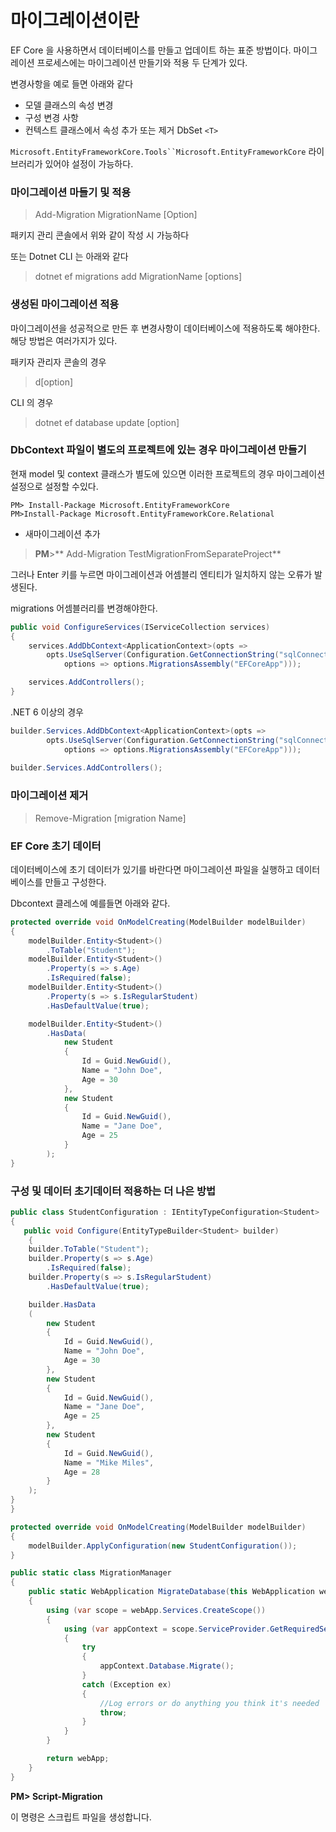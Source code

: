 # 마이그레이션이란

EF Core 을 사용하면서 데이터베이스를 만들고 업데이트 하는 표준 방법이다. 마이그레이션 프로세스에는 마이그레이션 만들기와 적용 두 단계가 있다.

변경사항을 예로 들면 아래와 같다

* 모델 클래스의 속성 변경
* 구성 변경 사항
* 컨텍스트 클래스에서 속성 추가 또는 제거 DbSet `<T>`

`Microsoft.EntityFrameworkCore.Tools``Microsoft.EntityFrameworkCore` 라이브러리가 있어야 설정이 가능하다.

### 마이그레이션 마들기 및 적용

> Add-Migration MigrationName [Option]

패키지 관리 콘솔에서 위와 같이 작성 시 가능하다

또는 Dotnet CLI 는 아래와 같다

> dotnet ef migrations add MigrationName [options]

### 생성된 마이그레이션 적용

마이그레이션을 성공적으로 만든 후 변경사항이 데이터베이스에 적용하도록 해야한다. 해당 방법은 여러가지가 있다.

패키자 관리자 콘솔의 경우

> d[option]

CLI 의 경우

> dotnet ef database update [option]

### DbContext 파일이 별도의 프로젝트에 있는 경우 마이그레이션 만들기

현재 model 및 context 클래스가 별도에 있으면 이러한 프로젝트의 경우 마이그레이션 설정으로 설정할 수있다.

```
PM> Install-Package Microsoft.EntityFrameworkCore
PM>Install-Package Microsoft.EntityFrameworkCore.Relational
```

* 새마이그레이션 추가

> **PM**>** Add-Migration TestMigrationFromSeparateProject**

그러나 Enter 키를 누르면 마이그레이션과 어셈블리 엔티티가 일치하지 않는 오류가 발생된다.

migrations 어셈블러리를 변경해야한다.

```csharp
public void ConfigureServices(IServiceCollection services)
{
    services.AddDbContext<ApplicationContext>(opts =>
        opts.UseSqlServer(Configuration.GetConnectionString("sqlConnection"),
            options => options.MigrationsAssembly("EFCoreApp")));

    services.AddControllers();
}
```

.NET 6 이상의 경우

```csharp
builder.Services.AddDbContext<ApplicationContext>(opts =>
        opts.UseSqlServer(Configuration.GetConnectionString("sqlConnection"),
            options => options.MigrationsAssembly("EFCoreApp")));
  
builder.Services.AddControllers();
```

### 마이그레이션 제거

> Remove-Migration [migration Name]

### EF Core 초기 데이터

데이터베이스에 초기 데이터가 있기를 바란다면 마이그레이션 파일을 실행하고 데이터 베이스를 만들고 구성한다.

Dbcontext 클레스에 예를들면 아래와 같다.

```csharp
protected override void OnModelCreating(ModelBuilder modelBuilder)
{
    modelBuilder.Entity<Student>()
        .ToTable("Student");
    modelBuilder.Entity<Student>()
        .Property(s => s.Age)
        .IsRequired(false);
    modelBuilder.Entity<Student>()
        .Property(s => s.IsRegularStudent)
        .HasDefaultValue(true);

    modelBuilder.Entity<Student>()
        .HasData(
            new Student
            {
                Id = Guid.NewGuid(),
                Name = "John Doe",
                Age = 30
            },
            new Student
            {
                Id = Guid.NewGuid(),
                Name = "Jane Doe",
                Age = 25
            }
        );
}
```

### 구성 및 데이터 초기데이터 적용하는 더 나은 방법

```csharp
public class StudentConfiguration : IEntityTypeConfiguration<Student>
{
   public void Configure(EntityTypeBuilder<Student> builder)
	{
    builder.ToTable("Student");
    builder.Property(s => s.Age)
        .IsRequired(false);
    builder.Property(s => s.IsRegularStudent)
        .HasDefaultValue(true);

    builder.HasData
    (
        new Student
        {
            Id = Guid.NewGuid(),
            Name = "John Doe",
            Age = 30
        },
        new Student
        {
            Id = Guid.NewGuid(),
            Name = "Jane Doe",
            Age = 25
        },
        new Student
        {
            Id = Guid.NewGuid(),
            Name = "Mike Miles",
            Age = 28
        }
    );
}
}
```

```csharp
protected override void OnModelCreating(ModelBuilder modelBuilder)
{
    modelBuilder.ApplyConfiguration(new StudentConfiguration());
}
```

```csharp
public static class MigrationManager
{
    public static WebApplication MigrateDatabase(this WebApplication webApp)
    {
        using (var scope = webApp.Services.CreateScope())
        {
            using (var appContext = scope.ServiceProvider.GetRequiredService<ApplicationContext>())
            {
                try
                {
                    appContext.Database.Migrate();
                }
                catch (Exception ex)
                {
                    //Log errors or do anything you think it's needed
                    throw;
                }
            }
        }

        return webApp;
    }
}
```

**PM> Script-Migration**

이 명령은 스크립트 파일을 생성합니다.
